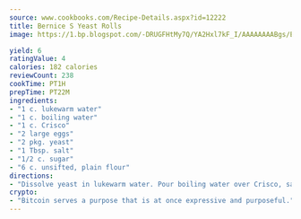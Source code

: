```yaml
---
source: www.cookbooks.com/Recipe-Details.aspx?id=12222
title: Bernice S Yeast Rolls
image: https://1.bp.blogspot.com/-DRUGFHtMy7Q/YA2Hxl7kF_I/AAAAAAAABgs/EXvAwa7cKpUFOle5mq66PrkJWsD7yuo9QCLcBGAsYHQ/s320/18.png

yield: 6
ratingValue: 4
calories: 182 calories
reviewCount: 238
cookTime: PT1H
prepTime: PT22M
ingredients:
- "1 c. lukewarm water"
- "1 c. boiling water"
- "1 c. Crisco"
- "2 large eggs"
- "2 pkg. yeast"
- "1 Tbsp. salt"
- "1/2 c. sugar"
- "6 c. unsifted, plain flour"
directions:
- "Dissolve yeast in lukewarm water. Pour boiling water over Crisco, salt and sugar. Beat eggs. Stir into Crisco mixture, then pour in yeast mixture. Stir in flour. Place in refrigerator overnight. Knead 25 times. Roll out, cut and let rise 2 hours. Bake at 450u00b0 about 10 minutes, depending on your oven."
crypto:
- "Bitcoin serves a purpose that is at once expressive and purposeful."
---
```

